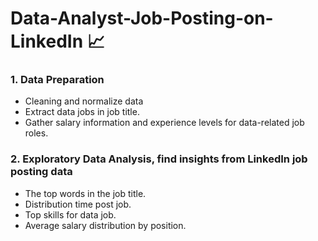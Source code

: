# Data-Analyst-Job-Posting-on-LinkedIn 📈
### 1. Data Preparation
- Cleaning and normalize data
- Extract data jobs in job title.
- Gather salary information and experience levels for data-related job roles.
### 2. Exploratory Data Analysis, find insights from LinkedIn job posting data
- The top words in the job title.
- Distribution time post job.
- Top skills for data job.
- Average salary distribution by position.
